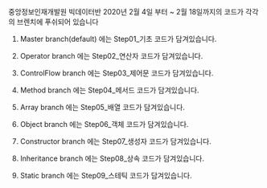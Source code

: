 중앙정보인재개발원 빅데이터반 2020년 2월 4일 부터 ~ 2월 18일까지의 코드가 각각의 브렌치에 푸쉬되어 있습니다

1. Master branch(default) 에는 Step01_기초 코드가 담겨있습니다.

2. Operator branch 에는 Step02_연산자 코드가 담겨있습니다.

3. ControlFlow branch 에는 Step03_제어문 코드가 담겨있습니다. 

4. Method branch 에는 Step04_메서드 코드가 담겨있습니다.

5. Array branch 에는 Step05_배열 코드가 담겨있습니다.

6. Object branch 에는 Step06_객체 코드가 담겨있습니다.

7. Constructor branch 에는 Step07_생성자 코드가 담겨있습니다.

8. Inheritance branch 에는 Step08_상속 코드가 담겨있습니다.

9. Static branch 에는 Step09_스테틱 코드가 담겨있습니다.
